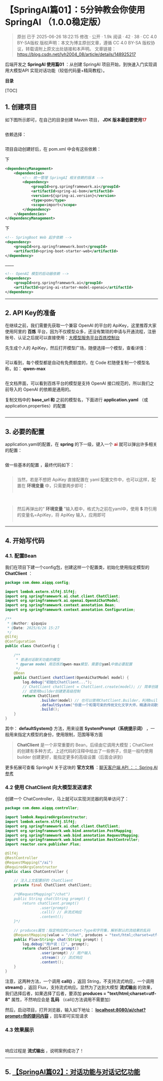 # 【SpringAI篇01】：5分钟教会你使用SpringAI （1.0.0稳定版）

> 原创 已于 2025-06-26 18:22:15 修改 · 公开 · 1.9k 阅读 · 42 · 38 · CC 4.0 BY-SA版权 版权声明：本文为博主原创文章，遵循 CC 4.0 BY-SA 版权协议，转载请附上原文出处链接和本声明。
> 文章链接：https://blog.csdn.net/lyh2004_08/article/details/148925217

后端开发之 **SpringAI 使用篇01** ：从创建 SpringAI 项目开始，到快速入门实现调用大模型API 实现对话功能（较低代码量+精简教程）。

**目录**

[TOC]



## 1. 创建项目

如下图所示即可，在自己的目录创建 Maven 项目， **JDK 版本最低要使用<span style="color:#be191c">17</span>** 

 <img src="./assets/023_1.png" alt="" style="max-height:1234px; box-sizing:content-box;" />

依赖选择：

 <img src="./assets/023_2.png" alt="" style="max-height:1234px; box-sizing:content-box;" />

项目自动创建好后，在 pom.xml 中会有这些依赖：

<dependencyManagment>下

```XML
<dependencyManagement>
    <dependencies>
        <!-- 统一管理 SpringAI 相关依赖的版本 -->
        <dependency>
            <groupId>org.springframework.ai</groupId>
            <artifactId>spring-ai-bom</artifactId>
            <version>${spring-ai.version}</version>
            <type>pom</type>
            <scope>import</scope>
        </dependency>
    </dependencies>
</dependencyManagement>
```

<dependencies> 下

```XML
<!-- SpringBoot Web 起步依赖 -->
<dependency>
    <groupId>org.springframework.boot</groupId>
    <artifactId>spring-boot-starter-web</artifactId>
</dependency>
 
…………
 
<!-- OpenAI 模型的启动器依赖 -->
<dependency>
    <groupId>org.springframework.ai</groupId>
    <artifactId>spring-ai-starter-model-openai</artifactId>
</dependency>
```

---

## 2. API Key的准备

在继续之前，我们需要先获取一个兼容 OpenAI 的平台的 ApiKey，这里推荐大家使用阿里的 **百炼** 平台，因为不仅模型众多，还没有繁琐的申请与开通流程，注册账号、认证之后就可以直接使用：[大模型服务平台百炼控制台](https://bailian.console.aliyun.com/#/home) 

先生成个人的 ApiKey，然后打开模型广场，随便选择一个模型，查看详情：

 <img src="./assets/023_3.png" alt="" style="max-height:1420px; box-sizing:content-box;" />

可以看到，每个模型都是自动有免费额度的，在 Code 栏随便复制一个模型名称，如： **qwen-max** 

 <img src="./assets/023_4.png" alt="" style="max-height:1420px; box-sizing:content-box;" />

在文档界面，可以看到百炼平台的模型是支持 OpenAI 接口规范的，所以我们之前导入的 OpenAI 的依赖是通用的。

复制文档中的 **base_url 和** 之前的模型名，下面进行 **application.yaml** （或application.properties）的配置

 <img src="./assets/023_5.png" alt="" style="max-height:1420px; box-sizing:content-box;" />

---

## 3. 必要的配置

application.yaml的配置，在 **spring** 的下一级，键入一个 **<span style="color:#be191c">ai</span>** 就可以弹出许多相关的配置：

 <img src="./assets/023_6.png" alt="" style="max-height:1528px; box-sizing:content-box;" />

做一些基本的配置 ，最终代码如下：

 <img src="./assets/023_7.png" alt="" style="max-height:883px; box-sizing:content-box;" />

> 当然，若是不想把 ApiKey 直接配置在 yaml 配置文件中，也可以这样，配置在 **环境变量** 中，只需要两步即可：
> 
>  <img src="./assets/023_8.png" alt="" style="max-height:544px; box-sizing:content-box;" />

> 
>  <img src="./assets/023_9.png" alt="" style="max-height:713px; box-sizing:content-box;" />

 <img src="./assets/023_10.png" alt="" style="max-height:1364px; box-sizing:content-box;" />

> 
> 然后再弹出的“ **环境变量** ”输入框中，格式为之前在yaml中，使用 **$** 符引用的变量名=ApiKey，将 ApiKey 输入，应用即可
> 
>  <img src="./assets/023_11.png" alt="" style="max-height:117px; box-sizing:content-box;" />

---

## 4. 开始写代码

### 4.1. 配置Bean

我们在项目下建一个config包，创建这样一个配置类，初始化使用指定模型的 **ChatClient** ：

```java
package com.demo.aiqqq.config;
 
import lombok.extern.slf4j.Slf4j;
import org.springframework.ai.chat.client.ChatClient;
import org.springframework.ai.openai.OpenAiChatModel;
import org.springframework.context.annotation.Bean;
import org.springframework.context.annotation.Configuration;
 
/**
 * @Author: qiquqiu
 * @Date: 2025/6/26 15:27
 */
@Slf4j
@Configuration
public class ChatConfig {
 
    /**
     * 普通对话聊天功能的模型
     * @param model 用百炼的qwen-max模型，需要在yaml中做必要配置
     */
    @Bean
    public ChatClient chatClient(OpenAiChatModel model) {
        log.debug("初始化ChatClient...");
        // ChatClient chatClient = ChatClient.create(model); // 简单创建实例
        // 或使用builder创建更高级控制
        return ChatClient
                .builder(model) // 也可以使用ChatClient.Builder，利用build获取ChatClient对象
                .defaultSystem("你是一个和蔼可亲的传统文化文学大师，精通诗词歌赋、琴棋书画，需要帮助用户创作")
                .build();
    }
}
```

其中： **defaultSystem()** 方法，用来设置 **SystemPrompt（系统提示词）** ，一般用来指定大模型的身份，使用限制，范围等等方面

>  **ChatClient** 是一个非常重要的 Bean，后续由它调用大模型；ChatClient 的创建有多种方式，上述代码的注释中给出了一些例子，但是一般均使用 builder 创建更好，能指定更多的高级设置（后面会讲到）

更多拓展可查看 SpringAI 关于这块的 **官方文档** ：[聊天客户端 API ：： Spring AI 参考](https://docs.spring.io/spring-ai/reference/api/chatclient.html) 

### 4.2 使用 ChatClient 向大模型发送请求

创建一个 ChatController，马上就可以实现浏览器的简单访问了：

```java
package com.demo.aiqqq.controller;
 
import lombok.RequiredArgsConstructor;
import lombok.extern.slf4j.Slf4j;
import org.springframework.ai.chat.client.ChatClient;
import org.springframework.web.bind.annotation.PostMapping;
import org.springframework.web.bind.annotation.RequestMapping;
import org.springframework.web.bind.annotation.RestController;
import reactor.core.publisher.Flux;
 
@Slf4j
@RestController
@RequestMapping("/ai")
@RequiredArgsConstructor
public class ChatController {
 
    // 注入上文配置好的 ChatClient
    private final ChatClient chatClient;
 
    /*@RequestMapping("/chat")
    public String chat(String prompt) {
        return chatClient.prompt()
                .user(prompt)
                .call() // 非流式响应
                .content();
    }*/
 
    // produces属性：指定响应的Content-Type和字符集，解析默认的流结果的乱码
    @RequestMapping(value = "/chat", produces = "text/html;charset=utf-8")
    public Flux<String> chat(String prompt) {
        log.debug("用户说：{}", prompt);
        return chatClient.prompt()
                .user(prompt) // 用户输入
                .stream() // 流式响应
                .content();
    }
}
```

注意，这两种方法，一个调用 **call()** ，返回 String，不支持流式响应，一个调用 **stream()** ，返回 Flux<String>，支持流式响应。显然为了达到大模型 **流式输出** 的效果，我们选择后者，如果选择了后者，要添加 **produces = "text/html;charset=utf-8"** 属性，不然响应会是 **乱码** （call()方法调用不需要加）

然后，启动项目，打开浏览器，输入如下地址： **<u>localhost:8080/ai/chat?prompt=你的提问内容</u>** ，回车即可实现请求

### 4.3 效果展示

 <img src="./assets/023_12.png" alt="" style="max-height:345px; box-sizing:content-box;" />

 <img src="./assets/023_13.png" alt="" style="max-height:314px; box-sizing:content-box;" />

响应过程是 **流式输出** ，说明案例成功了！

---

## 5. [【SpringAI篇02】：对话功能与对话记忆功能](https://blog.csdn.net/lyh2004_08/article/details/148928827) 

